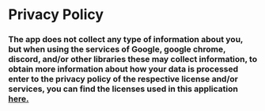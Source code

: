 # Privacy Policy
### The app does not collect any type of information about you, but when using the services of Google, google chrome, discord, and/or other libraries these may collect information, to obtain more information about how your data is processed enter to the privacy policy of the respective license and/or services, you can find the licenses used in this application [here.](https://github.com/SpaceGamerFury/MeetingChecker/blob/main/Meeting-Checker-Licenses-EN.md)
